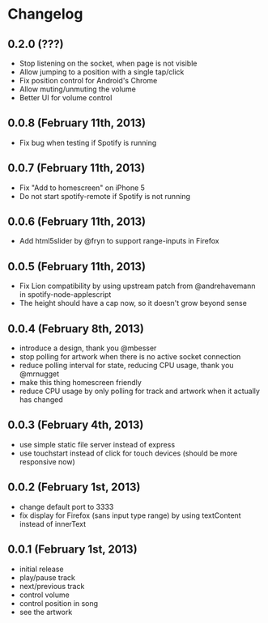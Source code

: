# Changelog

## 0.2.0 (???)

* Stop listening on the socket, when page is not visible
* Allow jumping to a position with a single tap/click
* Fix position control for Android's Chrome
* Allow muting/unmuting the volume
* Better UI for volume control

## 0.0.8 (February 11th, 2013)

* Fix bug when testing if Spotify is running

## 0.0.7 (February 11th, 2013)

* Fix "Add to homescreen" on iPhone 5
* Do not start spotify-remote if Spotify is not running

## 0.0.6 (February 11th, 2013)

* Add html5slider by @fryn to support range-inputs in Firefox

## 0.0.5 (February 11th, 2013)

* Fix Lion compatibility by using upstream patch from @andrehavemann in spotify-node-applescript
* The height should have a cap now, so it doesn't grow beyond sense

## 0.0.4 (February 8th, 2013)

* introduce a design, thank you @mbesser
* stop polling for artwork when there is no active socket connection
* reduce polling interval for state, reducing CPU usage, thank you @mrnugget
* make this thing homescreen friendly
* reduce CPU usage by only polling for track and artwork when it actually has changed

## 0.0.3 (February 4th, 2013)

* use simple static file server instead of express
* use touchstart instead of click for touch devices (should be more responsive now)

## 0.0.2 (February 1st, 2013)

* change default port to 3333
* fix display for Firefox (sans input type range) by using textContent instead of innerText

## 0.0.1 (February 1st, 2013)

* initial release
* play/pause track
* next/previous track
* control volume
* control position in song
* see the artwork
